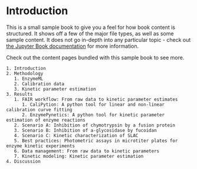 # Introduction

This is a small sample book to give you a feel for how book content is
structured.
It shows off a few of the major file types, as well as some sample content.
It does not go in-depth into any particular topic - check out [the Jupyter Book documentation](https://jupyterbook.org) for more information.

Check out the content pages bundled with this sample book to see more.

```{tableofcontents}
1. Introduction
2. Methodology
   1. EnzymeML
   2. Calibration data
   3. Kinetic parameter estimation
3. Results
   1. FAIR workflow: From raw data to kinetic parameter estimates
      1. CaliPytion: A python tool for linear and non-linear calibration curve fitting
      2. EnzymePynetics: A python tool for kinetic parameter estimation of enzyme reactions
   2. Scenario A: Inhibition of chymotrypsin by a fusion protein
   3. Scenario B: Inhibition of a-glycosidase by fucoidan
   4. Scenario C: Kinetic characterization of SLAC
   5. Best practices: Photometric assays in microtiter plates for enzyme kinetic experiments
   6. Data management: From raw data to kinetic parameters
   7. Kinetic modeling: Kinetic parameter estimation
4. Discussion
```
